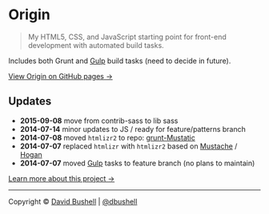 # Origin

> My HTML5, CSS, and JavaScript starting point for front-end development with automated build tasks.

Includes both Grunt and [Gulp](https://github.com/dbushell/dbushell-Origin/tree/feature/gulp) build tasks (need to decide in future).

[View Origin on GitHub pages →](http://dbushell.github.io/dbushell-Origin/)

## Updates

* **2015-09-08** move from contrib-sass to lib sass
* **2014-07-14** minor updates to JS / ready for feature/patterns branch
* **2014-07-08** moved `htmlizr2` to repo: [grunt-Mustatic](https://github.com/dbushell/dbushell-grunt-mustatic)
* **2014-07-07** replaced `htmlizr` with `htmlizr2` based on [Mustache](http://mustache.github.io/) / [Hogan](http://twitter.github.io/hogan.js/)
* **2014-07-07** moved [Gulp](https://github.com/dbushell/dbushell-Origin/tree/feature/gulp) tasks to feature branch (no plans to maintain)

[Learn more about this project →](http://dbushell.com/2013/04/30/origin/)

* * *

Copyright © [David Bushell](http://dbushell.com) | [@dbushell](http://twitter.com/dbushell)
